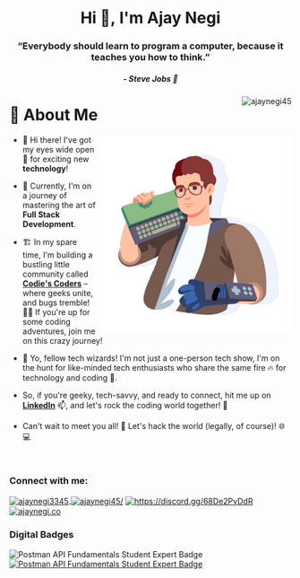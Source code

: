 <!--![MasterHead](https://1.bp.blogspot.com/-7A4WynwLsMw/XbBpCXG8fHI/AAAAAAAAMt4/uOa1bpLskYgrwGbllhSu2SDj_Mig8SXJQCLcBGAsYHQ/s1600/2000_600px.gif)-->
<br>

<h1 align="center">Hi 👋,&nbsp;I'm Ajay Negi</h1>
<h3 align="center">“Everybody should learn to program a computer, because it teaches you how to think.”</h3>
<h5 align="center";align="bold">- Steve Jobs 💭</h5>


 <img align="right" src="https://komarev.com/ghpvc/?username=ajaynegi45&label=Profile%20views&color=88C298&style=flat" alt="ajaynegi45" />

<h1 align="bold">💫  About Me</h1>
<img align="right" alt="Coding" width="350" src="https://github.com/ajaynegi45/ajaynegi45/blob/main/Asset/imageoic.png">
<!--<img align="right" alt="Coding" width="450" src="https://cdn.dribbble.com/users/1162077/screenshots/3848914/programmer.gif">-->



- 👋 Hi there! I've got my eyes wide open 👀 for exciting new **technology**! 

- 🌱 Currently, I'm on a journey of mastering the art of **Full Stack Development**.

- 🏗️ In my spare time, I'm building a bustling little community called **[Codie's Coders](https://discord.gg/https://discord.gg/68De2PvDdR)** – where geeks unite, and bugs tremble! 🐜💪 If you're up for some coding adventures, join me on this crazy journey!

- 💞️ Yo, fellow tech wizards! I'm not just a one-person tech show, I'm on the hunt for like-minded tech enthusiasts who share the same fire 🔥 for technology and coding 💞️.
- So, if you're geeky, tech-savvy, and ready to connect, hit me up on **[LinkedIn](https://www.linkedin.com/in/ajaynegi45)** 📫, and let's rock the coding world together! 🚀

<!--- 📫 Get in touch with me on [LinkedIn](https://www.linkedin.com/in/ajaynegi45) and let's embark on an epic coding adventure! 🚀-->

- Can't wait to meet you all! 🎉 Let's hack the world (legally, of course)! 🌐 💻
<br>

<h3 align="left">Connect with me:</h3>
<p align="left">
 
<!-- Instagram -->
<!-- <a href="https://instagram.com/ajaynegi.dev" target="blank" rel="noopener noreferrer" >
<img align="center" src="https://raw.githubusercontent.com/rahuldkjain/github-profile-readme-generator/master/src/images/icons/Social/instagram.svg" alt="__technical_boy45" height="30" width="40"/> </a> -->

<!-- Twitter -->
<a href="https://twitter.com/ajaynegi45" target="blank" rel="noopener noreferrer" >
<img align="center" src="https://raw.githubusercontent.com/rahuldkjain/github-profile-readme-generator/master/src/images/icons/Social/twitter.svg" alt="ajaynegi3345" height="33" width="40" /> </a>

<!-- LinkedIn -->
<a href="https://linkedin.com/in/ajaynegi45/" target="blank" rel="noopener noreferrer" >
<img align="center" src="https://img.icons8.com/color/48/linkedin.png" alt="ajaynegi45/" width="40" height="40"  t/></a>

<!-- Discord -->
<a href="https://discord.gg/https://discord.gg/68De2PvDdR" target="blank" rel="noopener noreferrer" >
<img align="center" src="https://img.icons8.com/color/48/discord--v2.png" alt="https://discord.gg/68De2PvDdR" height="40" width="40"/></a>
 
<!-- Hashnode -->
<a href="https://ajaynegi.co" target="blank" rel="noopener noreferrer" >
<img align="center" src="https://img.icons8.com/color/48/hashnode.png" alt="ajaynegi.co" width="40" height="40" /></a>

<h3>Digital Badges</h3>

  <img src="https://boards.holopin.io/ajaynegi45" alt="Postman API Fundamentals Student Expert Badge" />


<a href="https://badgr.com/public/assertions/cfKl1-08Qfue34_PDGqKBw" target="_blank">
  <img src="https://badgr.com/public/assertions/cfKl1-08Qfue34_PDGqKBw/image" alt="Postman API Fundamentals Student Expert Badge"  width="150" height="150"  />
</a>






<!-- <h3 align="left">Languages and Tools:</h3> 

<p align="left"> <a href="https://www.w3schools.com/css/" target="_blank" rel="noreferrer"> <img src="https://raw.githubusercontent.com/devicons/devicon/master/icons/css3/css3-original-wordmark.svg" alt="css3" width="40" height="40"/> </a> <a href="https://git-scm.com/" target="_blank" rel="noreferrer"> <img src="https://www.vectorlogo.zone/logos/git-scm/git-scm-icon.svg" alt="git" width="40" height="40"/> </a> <a href="https://www.w3.org/html/" target="_blank" rel="noreferrer"> <img src="https://raw.githubusercontent.com/devicons/devicon/master/icons/html5/html5-original-wordmark.svg" alt="html5" width="40" height="40"/> </a> <a href="https://www.java.com" target="_blank" rel="noreferrer"> <img src="https://raw.githubusercontent.com/devicons/devicon/master/icons/java/java-original.svg" alt="java" width="40" height="40"/> </a> <a href="https://www.photoshop.com/en" target="_blank" rel="noreferrer"> <img src="https://raw.githubusercontent.com/devicons/devicon/master/icons/photoshop/photoshop-line.svg" alt="photoshop" width="40" height="40"/> </a> <a href="https://www.python.org" target="_blank" rel="noreferrer"> <img src="https://raw.githubusercontent.com/devicons/devicon/master/icons/python/python-original.svg" alt="python" width="40" height="40"/> </a></p>


[![Ajay's GitHub activity graph](https://activity-graph.herokuapp.com/graph?username=ajaynegi45&&theme=xcode)](https://github.com/ajaynegi45)
-->

<!--
<p><img align="left" src="https://github-readme-stats.vercel.app/api?username=ajaynegi45&show_icons=true&locale=en&theme=vue" alt="ajaynegi45" /></p>
-->


<!--
<p>&nbsp;&nbsp;&nbsp;<img align="left" src="https://github-readme-streak-stats.herokuapp.com/?user=ajaynegi45&&theme=vue" alt="ajaynegi45" /></p>

<br>
<br>
<br>
<br>
<br>
<br>
<br>
<br>
<p><img align="left" src="https://github-readme-stats.vercel.app/api/top-langs?username=ajaynegi45&show_icons=true&locale=en&layout=compact&theme=vue" alt="ajaynegi45" />
</p>-->
